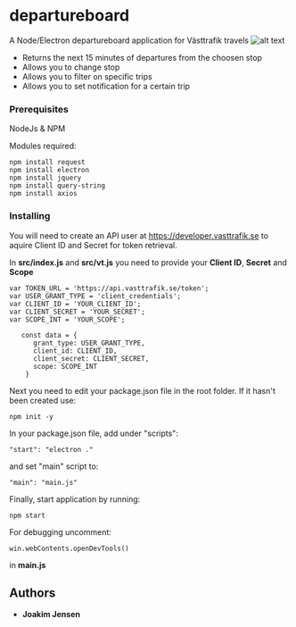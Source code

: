 # departureboard

A Node/Electron departureboard application for Västtrafik travels
![alt text](http://socialsiberia.com/dp.png)

* Returns the next 15 minutes of departures from the choosen stop
* Allows you to change stop
* Allows you to filter on specific trips
* Allows you to set notification for a certain trip

### Prerequisites

NodeJs & NPM

Modules required:

```
npm install request
npm install electron
npm install jquery
npm install query-string
npm install axios
```

### Installing
You will need to create an API user at https://developer.vasttrafik.se to aquire Client ID and Secret for token retrieval.

In **src/index.js** and **src/vt.js** you need to provide your **Client ID**, **Secret** and **Scope**
```
var TOKEN_URL = 'https://api.vasttrafik.se/token';
var USER_GRANT_TYPE = 'client_credentials';
var CLIENT_ID = 'YOUR_CLIENT_ID';
var CLIENT_SECRET = 'YOUR_SECRET';
var SCOPE_INT = 'YOUR_SCOPE';

   const data = {
      grant_type: USER_GRANT_TYPE,
      client_id: CLIENT_ID,
      client_secret: CLIENT_SECRET,
      scope: SCOPE_INT
    }
```
Next you need to edit your package.json file in the root folder. If it hasn't been created use:

```
npm init -y
```

In your package.json file, add under "scripts":

```
"start": "electron ."
```

and set "main" script to:

```
"main": "main.js"
```

Finally, start application by running:

```
npm start
```

For debugging uncomment:

```
win.webContents.openDevTools()
```

in **main.js**

## Authors

* **Joakim Jensen**
